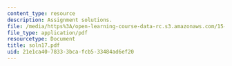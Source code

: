 ```yaml
---
content_type: resource
description: Assignment solutions.
file: /media/https%3A/open-learning-course-data-rc.s3.amazonaws.com/15-988-system-dynamics-self-study-fall-1998-spring-1999/21e1ca4078333bcafcb533484ad6ef20_soln17.pdf
file_type: application/pdf
resourcetype: Document
title: soln17.pdf
uid: 21e1ca40-7833-3bca-fcb5-33484ad6ef20
---
```

